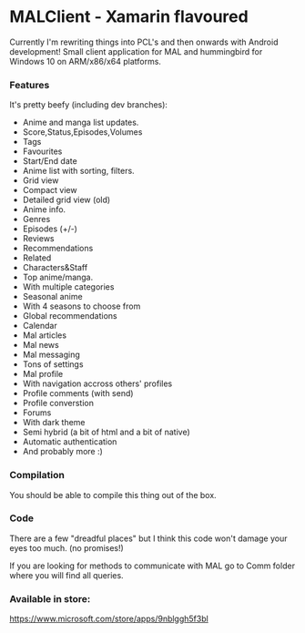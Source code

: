 # MALClient - Xamarin flavoured
Currently I'm rewriting things into PCL's and then onwards with Android development!
Small client application for MAL and hummingbird for Windows 10 on ARM/x86/x64 platforms.
### Features
It's pretty beefy (including dev branches):
- Anime and manga list updates.
 - Score,Status,Episodes,Volumes
 - Tags
 - Favourites
 - Start/End date
- Anime list with sorting, filters.
 - Grid view
 - Compact view
 - Detailed grid view (old)
- Anime info.
 - Genres
 - Episodes (+/-)
 - Reviews
 - Recommendations
 - Related
 - Characters&Staff
- Top anime/manga.
 - With multiple categories
- Seasonal anime
 - With 4 seasons to choose from
- Global recommendations
- Calendar
- Mal articles
 - Mal news
- Mal messaging 
- Tons of settings
- Mal profile
 - With navigation accross others' profiles
 - Profile comments (with send)
 - Profile converstion
- Forums
 - With dark theme
 - Semi hybrid (a bit of html and a bit of native)
 - Automatic authentication
- And probably more :)

### Compilation
You should be able to compile this thing out of the box.
### Code
There are a few "dreadful places" but I think this code won't damage your eyes too much. (no promises!)

If you are looking for methods to communicate with MAL go to Comm folder where you will find all queries.
### Available in store:
https://www.microsoft.com/store/apps/9nblggh5f3bl
